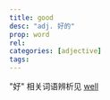 ```yaml
---
title: good
desc: "adj. 好的"
prop: word
rel:
categories: [adjective]
tags:
---
```


"好" 相关词语辨析见 [well](/word/well)